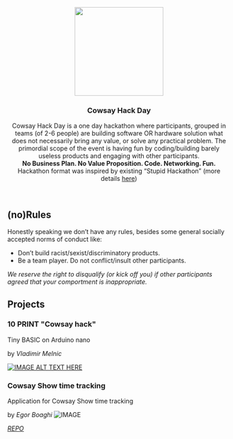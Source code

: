 <p align="center">
  <a href="https://www.facebook.com/events/352822025118549/">
    <img src="https://scontent-fra3-1.xx.fbcdn.net/v/t1.0-9/17426295_1894366747442390_3156411494003026437_n.png?oh=db198a069fab1c344e6cbf7eeb0671b0&oe=59504F4A" width=200 height=200>
  </a>

  <h3 align="center">Cowsay Hack Day</h3>
</p>
<p align="center">
Cowsay Hack Day is a one day hackathon where participants, grouped in teams (of 2-6 people) are building software OR hardware solution what does not necessarily bring any value, or solve any practical problem. The primordial scope of the event is having fun by coding/building barely useless products and engaging with other participants.
<br>
  <strong>No Business Plan. No Value Proposition. Code. Networking. Fun.</strong>

  <br>
  Hackathon format was inspired by existing “Stupid Hackathon” (more details <a href="http://www.stupidhackathon.com/">here</a>)
</p>


<br>

## (no)Rules
Honestly speaking we don’t have any rules, besides some general socially accepted norms of conduct like:
* Don’t build racist/sexist/discriminatory products.
* Be a team player. Do not conflict/insult other participants.

_We reserve the right to disqualify (or kick off you) if other participants agreed that your comportment is inappropriate._

## Projects

### 10 PRINT "Cowsay hack"
Tiny BASIC on Arduino nano

by *Vladimir Melnic*

[![IMAGE ALT TEXT HERE](https://img.youtube.com/vi/bynCNhmGKwo/0.jpg)](https://www.youtube.com/watch?v=bynCNhmGKwo)

### Cowsay Show time tracking
Application for Cowsay Show time tracking

by *Egor Boaghi*
![IMAGE](http://image.prntscr.com/image/5ec5dd7d672442f39fc53d6233eedc67.png)

_[REPO](https://github.com/egorbwork/CowsayShowHackatonClicker)_

